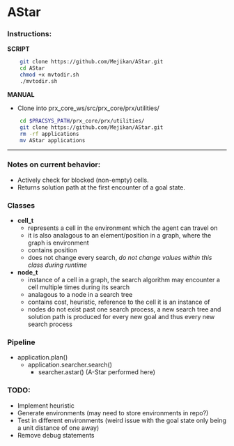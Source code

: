# AStar

### Instructions:

**SCRIPT**
```bash
    git clone https://github.com/Mejikan/AStar.git
    cd AStar
    chmod +x mvtodir.sh
    ./mvtodir.sh
```
**MANUAL**
- Clone into prx_core_ws/src/prx_core/prx/utilities/
```bash
    cd $PRACSYS_PATH/prx_core/prx/utilities/
    git clone https://github.com/Mejikan/AStar.git
    rm -rf applications
    mv AStar applications
```

---

### Notes on current behavior:
- Actively check for blocked (non-empty) cells.
- Returns solution path at the first encounter of a goal state.

### Classes
- **cell_t**
    - represents a cell in the environment which the agent can travel on
    - it is also analagous to an element/position in a graph, where the graph is environment
    - contains position
    - does not change every search, *do not change values within this class during runtime*
- **node_t**
    - instance of a cell in a graph, the search algorithm may encounter a cell multiple times
    during its search
    - analagous to a node in a search tree
    - contains cost, heuristic, reference to the cell it is an instance of
    - nodes do not exist past one search process, a new search tree and solution path is produced
    for every new goal and thus every new search process

### Pipeline
- application.plan()
    - application.searcher.search()
        - searcher.astar() (A-Star performed here)

### TODO:
- Implement heuristic
- Generate environments (may need to store environments in repo?)
- Test in different environments (weird issue with the goal state only being a unit distance of one away)
- Remove debug statements
